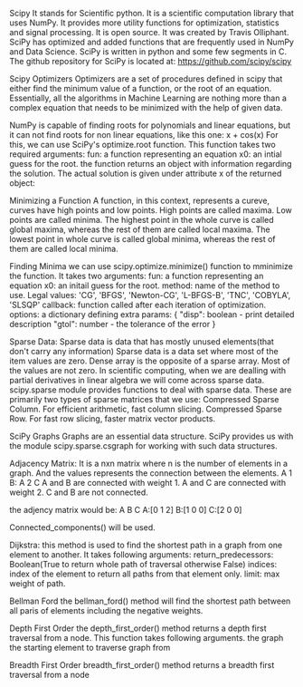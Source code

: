 Scipy 
It stands for Scientific python. It is a scientific computation library that uses NumPy. It provides more utility functions for optimization, statistics and signal processing. It is open source. It was created by Travis Olliphant.
SciPy has optimized and added functions that are frequently used in NumPy and Data Science. SciPy is written in python and some few segments in C. The github repository for SciPy is located at: https://github.com/scipy/scipy 


 Scipy Optimizers
 Optimizers are a set of procedures defined in scipy that either find the minimum value of a function, or the root of an equation. Essentially, all the algorithms in Machine Learning are nothing more than a complex equation that needs to be minimized with the help of given data.

 NumPy is capable of finding roots for polynomials and linear equations, but it can not find roots for non linear equations, like this one:
 x + cos(x)
 For this, we can use SciPy's optimize.root function. This function takes two required arguments:
 fun: a function representing an equation
 x0: an intial guess for the root.
 the function returns an object with information regarding the solution. The actual solution is given under attribute x of the returned object:

 Minimizing a Function
 A function, in this context, represents a cureve, curves have high points and low points. High points are called maxima. Low points are called minima. The highest point in the whole curve is called global maxima, whereas the rest of them are called local maxima. The lowest point in whole curve is called global minima, whereas the rest of them are called local minima.

Finding Minima
we can use scipy.optimize.minimize() function to mminimize the function. It takes two arguments:
fun: a function representing an equation
x0: an initail guess for the root.
method: name of the method to use. Legal values:
'CG', 'BFGS', 'Newton-CG', 'L-BFGS-B', 'TNC', 'COBYLA', 'SLSQP'
callback: function called after each iteration of optimization.
options: a dictionary defining extra params:
 {
    "disp": boolean - print detailed description
    "gtol": number - the tolerance of the error
     }

Sparse Data:
Sparse data is data that has mostly unused elements(that don't carry any information)
Sparse data is a data set where most of the item values are zero. Dense array is the opposite of a sparse array. Most of the values are not zero. In scientific computing, when we are dealling with partial derivatives in linear algebra we will come across sparse data.
scipy.sparse module provides functions to deal with sparse data. These are primarily two types of sparse matrices that we use:
Compressed Sparse Column. For efficient arithmetic, fast column slicing.
Compressed Sparse Row. For fast row slicing, faster matrix vector products.

SciPy Graphs
Graphs are an essential data structure. SciPy provides us with the module scipy.sparse.csgraph for working with such data structures.

Adjacency Matrix:
It is a nxn matrix where n is the number of elements in a graph. And the values represents the connection between the elements.   A 1 B: A 2 C
A and B are connected with weight 1. 
A and C are connected with weight 2.
C and B are not connected.

the adjency matrix would be:
    A B C
 A:[0 1 2]
 B:[1 0 0]
 C:[2 0 0] 

 Connected_components() will be used.

 Dijkstra:
 this method is used to find the shortest path in a graph from one element to another. It takes following arguments:
 return_predecessors: Boolean(True to return whole path of traversal otherwise False)
 indices: index of the element to return all paths from that element only.
 limit: max weight of path.

 Bellman Ford
 the bellman_ford() method will find the shortest path between all paris of elements including the negative weights.

 Depth First Order
 the depth_first_order() method returns a depth first traversal from a node. This function takes following arguments.
 the graph
 the starting element to traverse graph from

 Breadth First Order
 breadth_first_order() method returns a breadth first traversal from a node